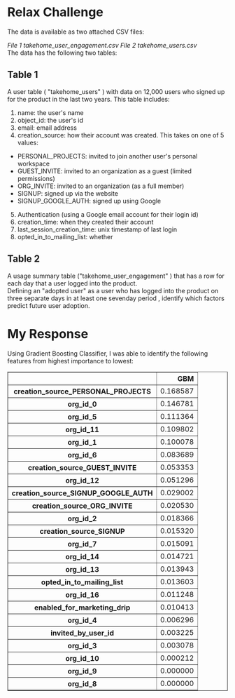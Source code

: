 # Relax Challenge  
The data is available as two attached CSV files: 

<em> File 1 takehome_user_engagement.csv </em>
<em> File 2 takehome_users.csv </em>
<br>
The data has the following two tables: 
<br>
## Table 1
A user table ( "takehome_users" ) with data on 12,000 users who signed up for the
product in the last two years. This table includes:
<br>
1. name: the user's name <br>
2. object_id: the user's id <br>
3. email: email address <br>
4. creation_source: how their account was created. This takes on one
of 5 values: 
* PERSONAL_PROJECTS: invited to join another user's
personal workspace
* GUEST_INVITE: invited to an organization as a guest
(limited permissions)
* ORG_INVITE: invited to an organization (as a full member)
* SIGNUP: signed up via the website
* SIGNUP_GOOGLE_AUTH: signed up using Google
5. Authentication (using a Google email account for their login
id)
6. creation_time: when they created their account
7. last_session_creation_time: unix timestamp of last login
8. opted_in_to_mailing_list: whether

## Table 2
A usage summary table ("takehome_user_engagement" ) that has a row for each day
that a user logged into the product.
<br>
Defining an "adopted user" as a user who has logged into the product on three separate
days in at least one sevenday period , identify which factors predict future user adoption.

# My Response
Using Gradient Boosting Classifier, I was able to identify the following features from highest importance to lowest:
<html>
<div>
<table border="1" class="dataframe">
  <thead>
    <tr style="text-align: right;">
      <th></th>
      <th>GBM</th>
    </tr>
  </thead>
  <tbody>
    <tr>
      <th>creation_source_PERSONAL_PROJECTS</th>
      <td>0.168587</td>
    </tr>
    <tr>
      <th>org_id_0</th>
      <td>0.146781</td>
    </tr>
    <tr>
      <th>org_id_5</th>
      <td>0.111364</td>
    </tr>
    <tr>
      <th>org_id_11</th>
      <td>0.109802</td>
    </tr>
    <tr>
      <th>org_id_1</th>
      <td>0.100078</td>
    </tr>
    <tr>
      <th>org_id_6</th>
      <td>0.083689</td>
    </tr>
    <tr>
      <th>creation_source_GUEST_INVITE</th>
      <td>0.053353</td>
    </tr>
    <tr>
      <th>org_id_12</th>
      <td>0.051296</td>
    </tr>
    <tr>
      <th>creation_source_SIGNUP_GOOGLE_AUTH</th>
      <td>0.029002</td>
    </tr>
    <tr>
      <th>creation_source_ORG_INVITE</th>
      <td>0.020530</td>
    </tr>
    <tr>
      <th>org_id_2</th>
      <td>0.018366</td>
    </tr>
    <tr>
      <th>creation_source_SIGNUP</th>
      <td>0.015320</td>
    </tr>
    <tr>
      <th>org_id_7</th>
      <td>0.015091</td>
    </tr>
    <tr>
      <th>org_id_14</th>
      <td>0.014721</td>
    </tr>
    <tr>
      <th>org_id_13</th>
      <td>0.013943</td>
    </tr>
    <tr>
      <th>opted_in_to_mailing_list</th>
      <td>0.013603</td>
    </tr>
    <tr>
      <th>org_id_16</th>
      <td>0.011248</td>
    </tr>
    <tr>
      <th>enabled_for_marketing_drip</th>
      <td>0.010413</td>
    </tr>
    <tr>
      <th>org_id_4</th>
      <td>0.006296</td>
    </tr>
    <tr>
      <th>invited_by_user_id</th>
      <td>0.003225</td>
    </tr>
    <tr>
      <th>org_id_3</th>
      <td>0.003078</td>
    </tr>
    <tr>
      <th>org_id_10</th>
      <td>0.000212</td>
    </tr>
    <tr>
      <th>org_id_9</th>
      <td>0.000000</td>
    </tr>
    <tr>
      <th>org_id_8</th>
      <td>0.000000</td>
    </tr>
  </tbody>
</table>
</div>
</html>

